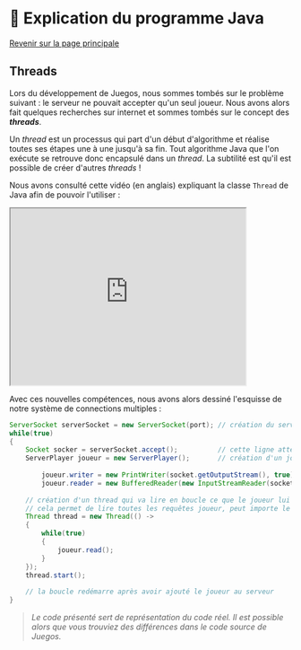 # 🍵 Explication du programme Java

[Revenir sur la page principale](./index.md)

## Threads
Lors du développement de Juegos, nous sommes tombés sur le problème suivant : le serveur ne pouvait accepter qu'un seul joueur.
Nous avons alors fait quelques recherches sur internet et sommes tombés sur le concept des ***threads***.

Un *thread* est un processus qui part d'un début d'algorithme et réalise toutes ses étapes une à une jusqu'à sa fin.
Tout algorithme Java que l'on exécute se retrouve donc encapsulé dans un *thread*. La subtilité est qu'il est possible de créer d'autres *threads* !

Nous avons consulté cette vidéo (en anglais) expliquant la classe `Thread` de Java afin de pouvoir l'utiliser :
<iframe width="420" height="315" src="https://www.youtube.com/embed/r_MbozD32eo"> </iframe>

Avec ces nouvelles compétences, nous avons alors dessiné l'esquisse de notre système de connections multiples :
```java
ServerSocket serverSocket = new ServerSocket(port); // création du serveur
while(true)
{
    Socket socker = serverSocket.accept();          // cette ligne attend la prochaine connexion
    ServerPlayer joueur = new ServerPlayer();       // création d'un joueur qui représentera notre nouvelle connexion
    
		joueur.writer = new PrintWriter(socket.getOutputStream(), true);
		joueur.reader = new BufferedReader(new InputStreamReader(socket.getInputStream()));
    
    // création d'un thread qui va lire en boucle ce que le joueur lui envoie
    // cela permet de lire toutes les requêtes joueur, peut importe le nombre de joueurs connectés
    Thread thread = new Thread(() ->
    {
        while(true)
        {
            joueur.read();
        }
    });
    thread.start();
    
    // la boucle redémarre après avoir ajouté le joueur au serveur
}
```
> *Le code présenté sert de représentation du code réel. Il est possible alors que vous trouviez des différences dans le code source de Juegos.*
